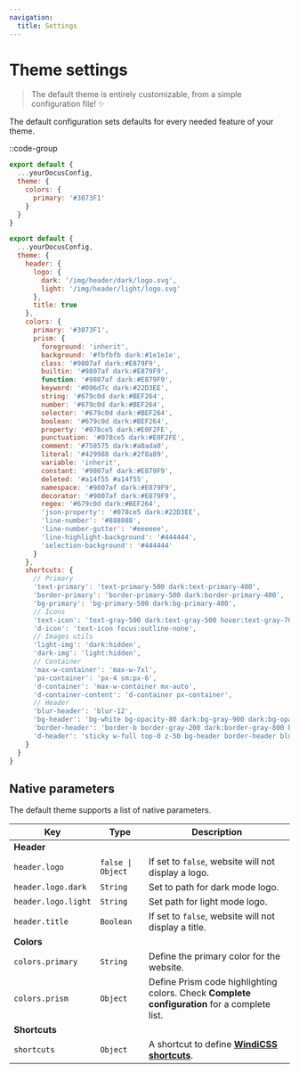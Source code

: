```yaml
---
navigation:
  title: Settings
---
```


# Theme settings

> The default theme is entirely customizable, from a simple configuration file! ✨

The default configuration sets defaults for every needed feature of your theme.

::code-group

```javascript [Minimal configuration]
export default {
  ...yourDocusConfig,
  theme: {
    colors: {
      primary: '#3073F1'
    }
  }
}
```

```javascript [Complete configuration]
export default {
  ...yourDocusConfig,
  theme: {
    header: {
      logo: {
        dark: '/img/header/dark/logo.svg',
        light: '/img/header/light/logo.svg'
      },
      title: true
    },
    colors: {
      primary: '#3073F1',
      prism: {
        foreground: 'inherit',
        background: '#fbfbfb dark:#1e1e1e',
        class: '#9807af dark:#E879F9',
        builtin: '#9807af dark:#E879F9',
        function: '#9807af dark:#E879F9',
        keyword: '#096d7c dark:#22D3EE',
        string: '#679c0d dark:#BEF264',
        number: '#679c0d dark:#BEF264',
        selector: '#679c0d dark:#BEF264',
        boolean: '#679c0d dark:#BEF264',
        property: '#078ce5 dark:#E0F2FE',
        punctuation: '#078ce5 dark:#E0F2FE',
        comment: '#758575 dark:#a0ada0',
        literal: '#429988 dark:#2f8a89',
        variable: 'inherit',
        constant: '#9807af dark:#E879F9',
        deleted: '#a14f55 #a14f55',
        namespace: '#9807af dark:#E879F9',
        decorator: '#9807af dark:#E879F9',
        regex: '#679c0d dark:#BEF264',
        'json-property': '#078ce5 dark:#22D3EE',
        'line-number': '#888888',
        'line-number-gutter': '#eeeeee',
        'line-highlight-background': '#444444',
        'selection-background': '#444444'
      }
    },
    shortcuts: {
      // Primary
      'text-primary': 'text-primary-500 dark:text-primary-400',
      'border-primary': 'border-primary-500 dark:border-primary-400',
      'bg-primary': 'bg-primary-500 dark:bg-primary-400',
      // Icons
      'text-icon': 'text-gray-500 dark:text-gray-500 hover:text-gray-700 dark:hover:text-gray-400',
      'd-icon': 'text-icon focus:outline-none',
      // Images utils
      'light-img': 'dark:hidden',
      'dark-img': 'light:hidden',
      // Container
      'max-w-container': 'max-w-7xl',
      'px-container': 'px-4 sm:px-6',
      'd-container': 'max-w-container mx-auto',
      'd-container-content': 'd-container px-container',
      // Header
      'blur-header': 'blur-12',
      'bg-header': 'bg-white bg-opacity-80 dark:bg-gray-900 dark:bg-opacity-80',
      'border-header': 'border-b border-gray-200 dark:border-gray-800 border-opacity-50',
      'd-header': 'sticky w-full top-0 z-50 bg-header border-header blur-header h-header'
    }
  }
}
```

## Native parameters

The default theme supports a list of native parameters.

| Key | Type | Description |
|---------|--------| -----|
| **Header** | | |
| `header.logo` | `false \| Object` | If set to `false`, website will not display a logo. |
| `header.logo.dark` | `String` | Set to path for dark mode logo. |
| `header.logo.light` | `String` | Set path for light mode logo. |
| `header.title` | `Boolean` | If set to `false`, website will not display a title. |
| **Colors** | | |
| `colors.primary` | `String` | Define the primary color for the website. |
| `colors.prism` | `Object` | Define Prism code highlighting colors. Check **Complete configuration** for a complete list. |
| **Shortcuts** | | |
| `shortcuts` | `Object` | A shortcut to define [**WindiCSS shortcuts**](https://windicss.org/features/shortcuts.html). |
